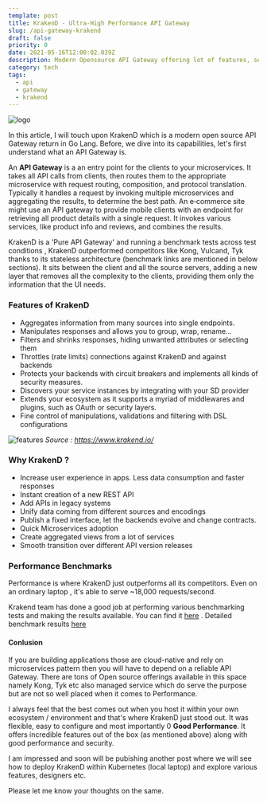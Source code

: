 ```yaml
---
template: post
title: KrakenD - Ultra-High Performance API Gateway
slug: /api-gateway-krakend
draft: false
priority: 0
date: 2021-05-16T12:00:02.039Z
description: Modern Opensource API Gateway offering lot of features, security with no compromise on Performance
category: tech
tags:
  - api
  - gateway
  - krakend
---
```


![logo](https://www.krakend.io/images/krakend-waves.png)

In this article, I will touch upon KrakenD which is a modern open source API Gateway return in Go Lang. Before, we dive into its capabilities, let's first understand what an API Gateway is.

An **API Gateway** is a an entry point for the clients to your microservices. It takes all API calls from clients, then routes them to the appropriate microservice with request routing, composition, and protocol translation. Typically it handles a request by invoking multiple microservices and aggregating the results, to determine the best path. An e‑commerce site might use an API gateway to provide mobile clients with an endpoint for retrieving all product details with a single request. It invokes various services, like product info and reviews, and combines the results.

KrakenD is a 'Pure API Gateway' and running a benchmark tests across test conditions , KrakenD outperformed competitors like Kong, Vulcand, Tyk thanks to its stateless architecture (benchmark links are mentioned in below sections). It sits between the client and all the source servers, adding a new layer that removes all the complexity to the clients, providing them only the information that the UI needs.

### Features of KrakenD

- Aggregates information from many sources into single endpoints.
- Manipulates responses and allows you to group, wrap, rename...
- Filters and shrinks responses, hiding unwanted attributes or selecting them
- Throttles (rate limits) connections against KrakenD and against backends
- Protects your backends with circuit breakers and implements all kinds of security measures.
- Discovers your service instances by integrating with your SD provider
- Extends your ecosystem as it supports a myriad of middlewares and plugins, such as OAuth or security layers.
- Fine control of manipulations, validations and filtering with DSL configurations

![features](https://www.krakend.io/images/KrakendFlow.png) _Source : https://www.krakend.io/_

### Why KrakenD ?

- Increase user experience in apps. Less data consumption and faster responses
- Instant creation of a new REST API
- Add APIs in legacy systems
- Unify data coming from different sources and encodings
- Publish a fixed interface, let the backends evolve and change contracts.
- Quick Microservices adoption
- Create aggregated views from a lot of services
- Smooth transition over different API version releases

### Performance Benchmarks

Performance is where KrakenD just outperforms all its competitors. Even on an ordinary laptop , it's able to serve ~18,000 requests/second.

Krakend team has done a good job at performing various benchmarking tests and making the results available. You can find it <a href="https://www.krakend.io/docs/benchmarks/overview/">here</a> . Detailed benchmark results <a href="https://www.krakend.io/docs/benchmarks/api-gateway-benchmark/">here</a>

#### Conlusion

If you are building applications those are cloud-native and rely on microservices pattern then you will have to depend on a reliable API Gateway. There are tons of Open source offerings available in this space namely Kong, Tyk etc also managed service which do serve the purpose but are not so well placed when it comes to Performance.

I always feel that the best comes out when you host it within your own ecosystem / environment and that's where KrakenD just stood out. It was flexible, easy to configure and most importantly 0 **Good Performance**. It offers incredible features out of the box (as mentioned above) along with good performance and security.

I am impressed and soon will be pubishing another post where we will see how to deploy KrakenD within Kubernetes (local laptop) and explore various features, designers etc.

Please let me know your thoughts on the same.
